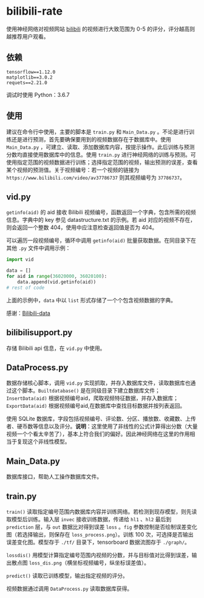 # bilibili-rate

使用神经网络对视频网站 [bilibili](https://www.bilibili.com) 的视频进行大致范围为 0-5 的评分，评分越高则越推荐用户观看。

## 依赖

```
tensorflow==1.12.0
matplotlib==3.0.2
requets==2.21.0
```

调试时使用 Python：3.6.7

## 使用

建议在命令行中使用，主要的脚本是 `train.py` 和 `Main_Data.py` 。不论是进行训练还是进行预测，首先要确保要用到的视频数据存在于数据库中。使用 `Main_Data.py` ，可建立、读取、添加数据库内容，按提示操作。此后训练与预测分数均直接使用数据库中的信息。使用 `train.py` 进行神经网络的训练与预测。可使用指定范围的视频数据进行训练；选择指定范围的视频，输出预测的误差，查看某个视频的预测值。关于视频编号：若一个视频的链接为 `https://www.bilibili.com/video/av37786737` 则其视频编号为 `37786737`。

## vid.py

`getinfo(aid)` 的 aid 接收 Bilibili 视频编号，函数返回一个字典，包含所需的视频信息。字典中的 key 参见 datastructure.txt 的示例。若 aid 对应的视频不存在，则会返回一个整数 404，使用中应注意检查返回值是否为 404。

可以遍历一段视频编号，循环中调用 `getinfo(aid)` 批量获取数据。在同目录下在其他 `.py` 文件中调用示例：

```python
import vid

data = []
for aid in range(36020000, 36020100):
    data.append(vid.getinfo(aid))
# rest of code
```

上面的示例中，`data` 中以 `list` 形式存储了一个个包含视频数据的字典。

感谢：[Bilibili-data](https://github.com/FQrabbit/bilibili-data)

## bilibilisupport.py

存储 Bilibili api 信息，在 `vid.py` 中使用。

## DataProcess.py

数据存储核心脚本，调用 `vid.py` 实现抓取，并存入数据库文件，读取数据库也通过这个脚本。`Builtdatabase()` 是在同级目录下建立数据库文件；`InsertData(aid)` 根据视频编号aid，爬取视频特征数据，并存入数据库；`ExportData(aid)` 根据视频编号aid,在数据库中查找目标数据并按列表返回。

使用 SQLite 数据库，字段包括视频编号、评论数、分区、播放数、收藏数、上传者、硬币数等信息以及评分。**说明**：这里使用了非线性的公式计算得出分数（大量视频一个个看太辛苦了），基本上符合我们的偏好。因此神经网络在这里的作用相当于复现这个非线性模型。

## Main_Data.py

数据库接口，帮助人工操作数据库文件。

## train.py

`train()` 读取指定编号范围内数据库内容并训练网络。若检测到现存模型，则先读取模型后训练。输入层 `invec` 接收训练数据，传递给 `hl1` 、`hl2` 最后到 `prediction` 层，与 `out` 数据比对得到误差 `loss` 。`fig` 参数控制是否绘制误差变化图（若选择输出，则保存在 `loss_process.png`）。训练 100 次，可选择是否输出误差变化图。模型存于 `./tf/` 目录下，tensorboard 数据流图存于 `./graph/`。

`lossdis()` 用模型计算指定编号范围内视频的分数，并与目标值对比得到误差，输出散点图 `loss_dis.png`（横坐标视频编号，纵坐标误差值）。

`predict()` 读取已训练模型，输出指定视频的评分。

视频数据通过调用 `DataProcess.py` 读取数据库获得。
